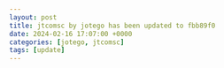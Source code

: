 ```yaml
---
layout: post
title: jtcomsc by jotego has been updated to fbb89f0
date: 2024-02-16 17:07:00 +0000
categories: [jotego, jtcomsc]
tags: [update]
---
```


